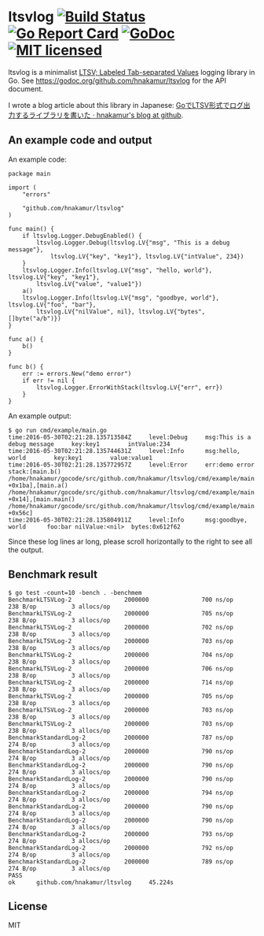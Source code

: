 ltsvlog [![Build Status](https://travis-ci.org/hnakamur/ltsvlog.png)](https://travis-ci.org/hnakamur/ltsvlog) [![Go Report Card](https://goreportcard.com/badge/github.com/hnakamur/ltsvlog)](https://goreportcard.com/report/github.com/hnakamur/ltsvlog) [![GoDoc](https://godoc.org/github.com/hnakamur/ltsvlog?status.svg)](https://godoc.org/github.com/hnakamur/ltsvlog) [![MIT licensed](https://img.shields.io/badge/license-MIT-blue.svg)](https://raw.githubusercontent.com/hyperium/hyper/master/LICENSE)
=======

ltsvlog is a minimalist [LTSV; Labeled Tab-separated Values](http://ltsv.org/) logging library in Go.
See https://godoc.org/github.com/hnakamur/ltsvlog for the API document.

I wrote a blog article about this library in Japanese: [GoでLTSV形式でログ出力するライブラリを書いた · hnakamur's blog at github](http://hnakamur.github.io/blog/2016/06/13/wrote_go_ltsvlog_library/).

## An example code and output

An example code:

```
package main

import (
	"errors"

	"github.com/hnakamur/ltsvlog"
)

func main() {
	if ltsvlog.Logger.DebugEnabled() {
		ltsvlog.Logger.Debug(ltsvlog.LV{"msg", "This is a debug message"},
			ltsvlog.LV{"key", "key1"}, ltsvlog.LV{"intValue", 234})
	}
	ltsvlog.Logger.Info(ltsvlog.LV{"msg", "hello, world"}, ltsvlog.LV{"key", "key1"},
		ltsvlog.LV{"value", "value1"})
	a()
	ltsvlog.Logger.Info(ltsvlog.LV{"msg", "goodbye, world"}, ltsvlog.LV{"foo", "bar"},
		ltsvlog.LV{"nilValue", nil}, ltsvlog.LV{"bytes", []byte("a/b")})
}

func a() {
	b()
}

func b() {
	err := errors.New("demo error")
	if err != nil {
		ltsvlog.Logger.ErrorWithStack(ltsvlog.LV{"err", err})
	}
}
```

An example output:

```
$ go run cmd/example/main.go
time:2016-05-30T02:21:28.135713584Z     level:Debug     msg:This is a debug message     key:key1        intValue:234
time:2016-05-30T02:21:28.135744631Z     level:Info      msg:hello, world        key:key1        value:value1
time:2016-05-30T02:21:28.135772957Z     level:Error     err:demo error  stack:[main.b() /home/hnakamur/gocode/src/github.com/hnakamur/ltsvlog/cmd/example/main.go:28 +0x1ba],[main.a() /home/hnakamur/gocode/src/github.com/hnakamur/ltsvlog/cmd/example/main.go:22 +0x14],[main.main() /home/hnakamur/gocode/src/github.com/hnakamur/ltsvlog/cmd/example/main.go:16 +0x56c]
time:2016-05-30T02:21:28.135804911Z     level:Info      msg:goodbye, world      foo:bar nilValue:<nil>  bytes:0x612f62
```

Since these log lines ar long, please scroll horizontally to the right to see all the output.

## Benchmark result

```
$ go test -count=10 -bench . -benchmem
BenchmarkLTSVLog-2               2000000               700 ns/op             238 B/op          3 allocs/op
BenchmarkLTSVLog-2               2000000               705 ns/op             238 B/op          3 allocs/op
BenchmarkLTSVLog-2               2000000               702 ns/op             238 B/op          3 allocs/op
BenchmarkLTSVLog-2               2000000               703 ns/op             238 B/op          3 allocs/op
BenchmarkLTSVLog-2               2000000               704 ns/op             238 B/op          3 allocs/op
BenchmarkLTSVLog-2               2000000               706 ns/op             238 B/op          3 allocs/op
BenchmarkLTSVLog-2               2000000               714 ns/op             238 B/op          3 allocs/op
BenchmarkLTSVLog-2               2000000               705 ns/op             238 B/op          3 allocs/op
BenchmarkLTSVLog-2               2000000               703 ns/op             238 B/op          3 allocs/op
BenchmarkLTSVLog-2               2000000               703 ns/op             238 B/op          3 allocs/op
BenchmarkStandardLog-2           2000000               787 ns/op             274 B/op          3 allocs/op
BenchmarkStandardLog-2           2000000               790 ns/op             274 B/op          3 allocs/op
BenchmarkStandardLog-2           2000000               790 ns/op             274 B/op          3 allocs/op
BenchmarkStandardLog-2           2000000               790 ns/op             274 B/op          3 allocs/op
BenchmarkStandardLog-2           2000000               794 ns/op             274 B/op          3 allocs/op
BenchmarkStandardLog-2           2000000               790 ns/op             274 B/op          3 allocs/op
BenchmarkStandardLog-2           2000000               790 ns/op             274 B/op          3 allocs/op
BenchmarkStandardLog-2           2000000               793 ns/op             274 B/op          3 allocs/op
BenchmarkStandardLog-2           2000000               792 ns/op             274 B/op          3 allocs/op
BenchmarkStandardLog-2           2000000               789 ns/op             274 B/op          3 allocs/op
PASS
ok      github.com/hnakamur/ltsvlog     45.224s
```

## License
MIT
